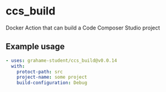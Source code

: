 # ccs_build
Docker Action that can build a Code Composer Studio project

## Example usage
```yaml
- uses: grahame-student/ccs_build@v0.0.14
  with:
    protoct-path: src
    project-name: some project
    build-configuration: Debug
```
